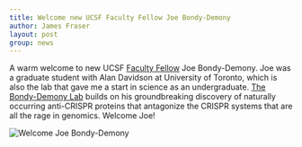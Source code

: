 ```yaml
---
title: Welcome new UCSF Faculty Fellow Joe Bondy-Demony
author: James Fraser
layout: post
group: news
---
```


A warm welcome to new UCSF [Faculty Fellow](http://fellows.ucsf.edu) Joe Bondy-Demony. Joe was a graduate student with Alan Davidson at University of Toronto, which is also the lab that gave me a start in science as an undergraduate. [The Bondy-Demony Lab](bondydenomylab.ucsf.edu) builds on his groundbreaking discovery of naturally occurring anti-CRISPR proteins that antagonize the CRISPR systems that are all the rage in genomics. Welcome Joe!

<img src="https://pbs.twimg.com/media/CE2HFl5VEAASYxs.jpg" alt="Welcome Joe Bondy-Demony" class="img-responsive">


<!-- Content goes here in the markdown format. The page title should be saved as Year-Month-Day-Title.md in the _posts folder when draft is complete to publish -->
